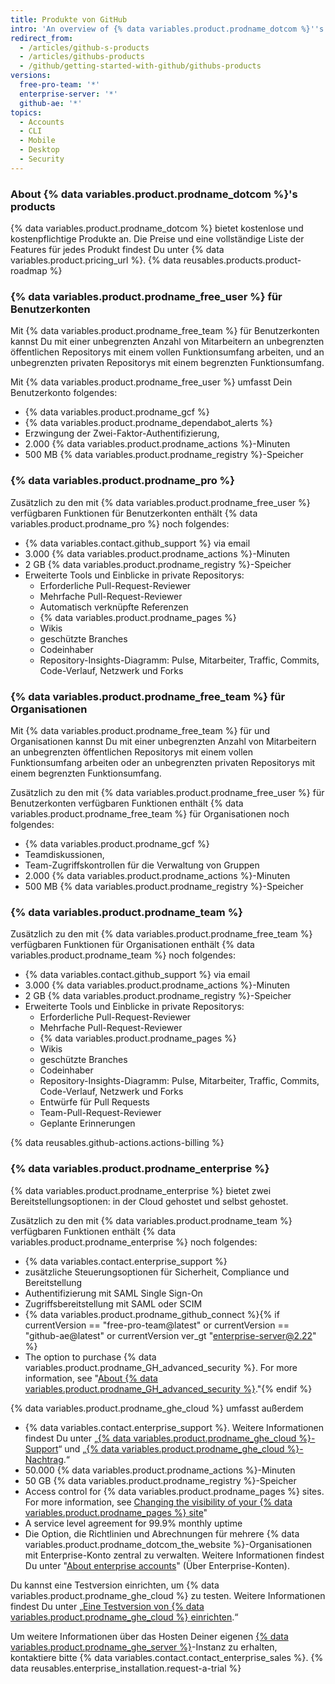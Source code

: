 ```yaml
---
title: Produkte von GitHub
intro: 'An overview of {% data variables.product.prodname_dotcom %}''s products and pricing plans.'
redirect_from:
  - /articles/github-s-products
  - /articles/githubs-products
  - /github/getting-started-with-github/githubs-products
versions:
  free-pro-team: '*'
  enterprise-server: '*'
  github-ae: '*'
topics:
  - Accounts
  - CLI
  - Mobile
  - Desktop
  - Security
---
```

### About {% data variables.product.prodname_dotcom %}'s products

{% data variables.product.prodname_dotcom %} bietet kostenlose und kostenpflichtige Produkte an. Die Preise und eine vollständige Liste der Features für jedes Produkt findest Du unter {% data variables.product.pricing_url %}. {% data reusables.products.product-roadmap %}

### {% data variables.product.prodname_free_user %} für Benutzerkonten

Mit {% data variables.product.prodname_free_team %} für Benutzerkonten kannst Du mit einer unbegrenzten Anzahl von Mitarbeitern an unbegrenzten öffentlichen Repositorys mit einem vollen Funktionsumfang arbeiten, und an unbegrenzten privaten Repositorys mit einem begrenzten Funktionsumfang.

Mit {% data variables.product.prodname_free_user %} umfasst Dein Benutzerkonto folgendes:
- {% data variables.product.prodname_gcf %}
- {% data variables.product.prodname_dependabot_alerts %}
- Erzwingung der Zwei-Faktor-Authentifizierung,
- 2.000 {% data variables.product.prodname_actions %}-Minuten
- 500 MB {% data variables.product.prodname_registry %}-Speicher

### {% data variables.product.prodname_pro %}

Zusätzlich zu den mit {% data variables.product.prodname_free_user %} verfügbaren Funktionen für Benutzerkonten enthält {% data variables.product.prodname_pro %} noch folgendes:
- {% data variables.contact.github_support %} via email
- 3.000 {% data variables.product.prodname_actions %}-Minuten
- 2 GB {% data variables.product.prodname_registry %}-Speicher
- Erweiterte Tools und Einblicke in private Repositorys:
  - Erforderliche Pull-Request-Reviewer
  - Mehrfache Pull-Request-Reviewer
  - Automatisch verknüpfte Referenzen
  - {% data variables.product.prodname_pages %}
  - Wikis
  - geschützte Branches
  - Codeinhaber
  - Repository-Insights-Diagramm: Pulse, Mitarbeiter, Traffic, Commits, Code-Verlauf, Netzwerk und Forks

### {% data variables.product.prodname_free_team %} für Organisationen

Mit {% data variables.product.prodname_free_team %} für und Organisationen kannst Du mit einer unbegrenzten Anzahl von Mitarbeitern an unbegrenzten öffentlichen Repositorys mit einem vollen Funktionsumfang arbeiten oder an unbegrenzten privaten Repositorys mit einem begrenzten Funktionsumfang.

Zusätzlich zu den mit {% data variables.product.prodname_free_user %} für Benutzerkonten verfügbaren Funktionen enthält {% data variables.product.prodname_free_team %} für Organisationen noch folgendes:
- {% data variables.product.prodname_gcf %}
- Teamdiskussionen,
- Team-Zugriffskontrollen für die Verwaltung von Gruppen
- 2.000 {% data variables.product.prodname_actions %}-Minuten
- 500 MB {% data variables.product.prodname_registry %}-Speicher

### {% data variables.product.prodname_team %}

Zusätzlich zu den mit {% data variables.product.prodname_free_team %} verfügbaren Funktionen für Organisationen enthält {% data variables.product.prodname_team %} noch folgendes:
- {% data variables.contact.github_support %} via email
- 3.000 {% data variables.product.prodname_actions %}-Minuten
- 2 GB {% data variables.product.prodname_registry %}-Speicher
- Erweiterte Tools und Einblicke in private Repositorys:
  - Erforderliche Pull-Request-Reviewer
  - Mehrfache Pull-Request-Reviewer
  - {% data variables.product.prodname_pages %}
  - Wikis
  - geschützte Branches
  - Codeinhaber
  - Repository-Insights-Diagramm: Pulse, Mitarbeiter, Traffic, Commits, Code-Verlauf, Netzwerk und Forks
  - Entwürfe für Pull Requests
  - Team-Pull-Request-Reviewer
  - Geplante Erinnerungen

{% data reusables.github-actions.actions-billing %}

### {% data variables.product.prodname_enterprise %}

{% data variables.product.prodname_enterprise %} bietet zwei Bereitstellungsoptionen: in der Cloud gehostet und selbst gehostet.

Zusätzlich zu den mit {% data variables.product.prodname_team %} verfügbaren Funktionen enthält {% data variables.product.prodname_enterprise %} noch folgendes:
- {% data variables.contact.enterprise_support %}
- zusätzliche Steuerungsoptionen für Sicherheit, Compliance und Bereitstellung
- Authentifizierung mit SAML Single Sign-On
- Zugriffsbereitstellung mit SAML oder SCIM
- {% data variables.product.prodname_github_connect %}{% if currentVersion == "free-pro-team@latest" or currentVersion == "github-ae@latest" or currentVersion ver_gt "enterprise-server@2.22" %}
- The option to purchase {% data variables.product.prodname_GH_advanced_security %}. For more information, see "[About {% data variables.product.prodname_GH_advanced_security %}](/github/getting-started-with-github/about-github-advanced-security)."{% endif %}

{% data variables.product.prodname_ghe_cloud %} umfasst außerdem
- {% data variables.contact.enterprise_support %}. Weitere Informationen findest Du unter „<a href="/articles/github-enterprise-cloud-support" class="dotcom-only">{% data variables.product.prodname_ghe_cloud %}-Support</a>“ und „<a href="/articles/github-enterprise-cloud-addendum" class="dotcom-only">{% data variables.product.prodname_ghe_cloud %}-Nachtrag</a>.“
- 50.000 {% data variables.product.prodname_actions %}-Minuten
- 50 GB {% data variables.product.prodname_registry %}-Speicher
- Access control for {% data variables.product.prodname_pages %} sites. For more information, see <a href="/pages/getting-started-with-github-pages/changing-the-visibility-of-your-github-pages-site" class="dotcom-only">Changing the visibility of your {% data variables.product.prodname_pages %} site</a>"
- A service level agreement for 99.9% monthly uptime
- Die Option, die Richtlinien und Abrechnungen für mehrere {% data variables.product.prodname_dotcom_the_website %}-Organisationen mit Enterprise-Konto zentral zu verwalten. Weitere Informationen findest Du unter "<a href="/articles/about-enterprise-accounts" class="dotcom-only">About enterprise accounts</a>" (Über Enterprise-Konten).

Du kannst eine Testversion einrichten, um {% data variables.product.prodname_ghe_cloud %} zu testen. Weitere Informationen findest Du unter „<a href="/articles/setting-up-a-trial-of-github-enterprise-cloud" class="dotcom-only">Eine Testversion von {% data variables.product.prodname_ghe_cloud %} einrichten</a>.“

Um weitere Informationen über das Hosten Deiner eigenen [{% data variables.product.prodname_ghe_server %}](https://enterprise.github.com)-Instanz zu erhalten, kontaktiere bitte {% data variables.contact.contact_enterprise_sales %}. {% data reusables.enterprise_installation.request-a-trial %}
